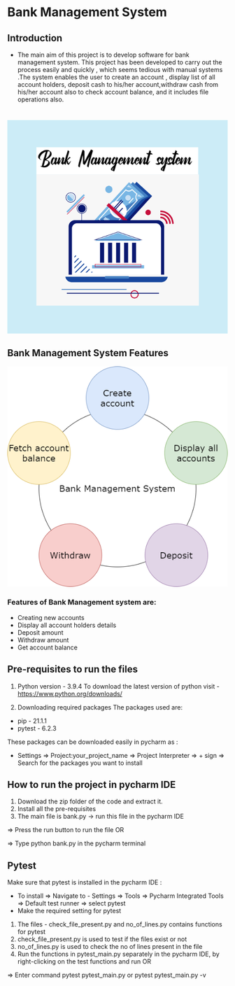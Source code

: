 # Bank Management System
## Introduction
 * The main aim of this project is to develop software for bank management system. This project has been developed to carry out the process easily and quickly , which seems tedious with  manual systems .The system enables the user to create an account , display list of all account holders, deposit cash to his/her account,withdraw cash from his/her account also to check account balance, and it includes file operations also.
 #
![screen](https://github.com/priyankabb153/260150_python_miniproject/blob/master/Images/banner.png)

   
## Bank Management System Features
![screen](https://github.com/priyankabb153/260150_python_miniproject/blob/master/Images/system.png)


###  Features of Bank Management system are:
  * Creating new accounts
  * Display all account holders details
  * Deposit amount
  * Withdraw amount
  * Get account balance

## Pre-requisites to run the files

1) Python version - 3.9.4
To download the latest version of python visit - https://www.python.org/downloads/

2) Downloading required packages
The packages used are:
* pip - 21.1.1
* pytest - 6.2.3

These packages can be downloaded easily in pycharm as : 
* Settings => Project:your_project_name => Project Interpreter => + sign => Search for the packages you want to install

## How to run the project in pycharm IDE

1) Download the zip folder of the code and extract it.
2) Install all the pre-requisites
3) The main file is bank.py -> run this file in the pycharm IDE

=> Press the run button to run the file OR 

=> Type python bank.py in the pycharm terminal

## Pytest

Make sure that pytest is installed in the pycharm IDE :
* To install => Navigate to - Settings => Tools => Pycharm Integrated Tools => Default test runner => select pytest
* Make the required setting for pytest

1) The files - check_file_present.py and no_of_lines.py contains functions for pytest
2) check_file_present.py is used to test if the files exist or not
3) no_of_lines.py is used to check the no of lines present in the file
4) Run the functions in pytest_main.py separately in the pycharm IDE, by right-clicking on the test functions and run
   OR 

=> Enter command pytest pytest_main.py or pytest pytest_main.py -v





